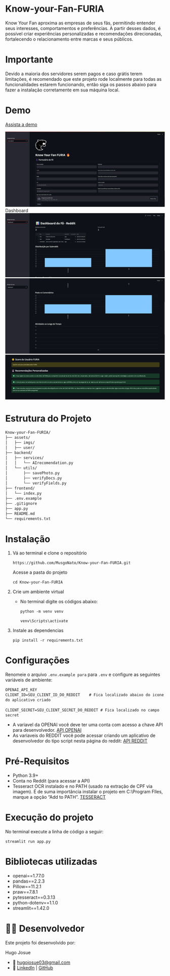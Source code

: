 # Know-your-Fan-FURIA
Know Your Fan aproxima as empresas de seus fãs, permitindo entender seus interesses, comportamentos e preferências. A partir desses dados, é possível criar experiências personalizadas e recomendações direcionadas, fortalecendo o relacionamento entre marcas e seus públicos.

# Importante
Devido a maioria dos servidores serem pagos e caso grátis terem limitações, é recomendado que este projeto rode localmente para todas as funcionalidades estarem funcionando, então siga os passos abaixo para fazer a instalação corretamente em sua máquina local. 

# Demo
[Assista a demo](https://youtu.be/qDmn8GtqL_c)

![1](assets/imgs/demo1.png)
Dashboard
![2](assets/imgs/demo2.png)
![3](assets/imgs/demo3.png)
![4](assets/imgs/demo4.png)

# Estrutura do Projeto
```
Know-your-Fan-FURIA/
├── assets/
│   ├── imgs/
│   ├── user/
├── backend/
│   ├── services/
│   │   └── AIrecomendation.py
│   └── utils/
│       ├── savePhoto.py
│       ├── verifyDocs.py
│       └── verifyFields.py
├── frontend/
│   └── index.py
├── .env.example
├── .gitignore
├── app.py
├── README.md
└── requirements.txt 
```

# Instalação
1. Vá ao terminal e clone o repositório
    ```
    https://github.com/MusgoNato/Know-your-Fan-FURIA.git
    ``` 
    Acesse a pasta do projeto
    ```
    cd Know-your-Fan-FURIA
    ```
2. Crie um ambiente virtual
    
    - No terminal digite os códigos abaixo:
        
        ```
        python -m venv venv
        ```
        ```
        venv\Scripts\activate
        ```
3. Instale as dependencias
    ```
    pip install -r requirements.txt
    ```

# Configurações
Renomeie o arquivo `.env.example para` para `.env` e configure as seguintes variáveis de ambiente:
```
OPENAI_API_KEY
CLIENT_ID=SEU_CLIENT_ID_DO_REDDIT    # Fica localizado abaixo do icone do aplicativo criado

CLIENT_SECRET=SEU_CLIENT_SECRET_DO_REDDIT # Fica localizado no campo secret
```
- A variavel da OPENAI você deve ter uma conta com acesso a chave API para desenvolvedor. [API OPENAI](https://platform.openai.com/api-keys)
- As variaveis do REDDIT você pode acessar criando um aplicativo de desenvolvedor do tipo script nesta página do reddit: [API REDDIT](https://www.reddit.com/prefs/apps)

# Pré-Requisitos
- Python 3.9+
- Conta no Reddit (para acessar a API)
- Tesseract OCR instalado e no PATH (usado na extração de CPF via imagem). É de suma importância instalar o projeto em C:\Program FIles, marque a opção “Add to PATH”. [TESSERACT](https://tesseract-ocr.github.io/tessdoc/Downloads.html)

# Execução do projeto
No terminal execute a linha de código a seguir:
```
streamlit run app.py
```

# Bibliotecas utilizadas
- openai==1.77.0
- pandas==2.2.3
- Pillow==11.2.1
- praw==7.8.1
- pytesseract==0.3.13
- python-dotenv==1.1.0
- streamlit==1.42.0


# 👨‍💻 Desenvolvedor

Este projeto foi desenvolvido por:

Hugo Josue
- 📧 hugojosue03@gmail.com
- 🔗 [LinkedIn](www.linkedin.com/in/hugo-josue-25246525b) | [GitHub](https://github.com/MusgoNato)